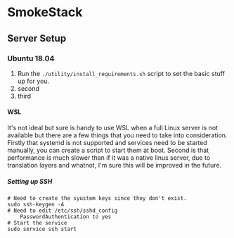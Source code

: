 # SmokeStack

## Server Setup

### Ubuntu 18.04

1. Run the `./utility/install_requirements.sh` script to set the basic stuff up for you.
2. second
3. third

#### WSL

It's not ideal but sure is handy to use WSL when a full Linux server is not available but there are a few things that you need to take into consideration. Firstly that systemd is not supported and services need to be started manually, you can create a script to start them at boot. Second is that performance is much slower than if it was a native linus server, due to translation layers and whatnot, I'm sure this will be improved in the future.

##### Setting up SSH

    # Need to create the syustem keys since they don't exist.
    sudo ssh-keygen -A
    # Need to edit /etc/ssh/sshd_config
        PasswordAuthentication to yes
    # Start the service
    sudo service ssh start
